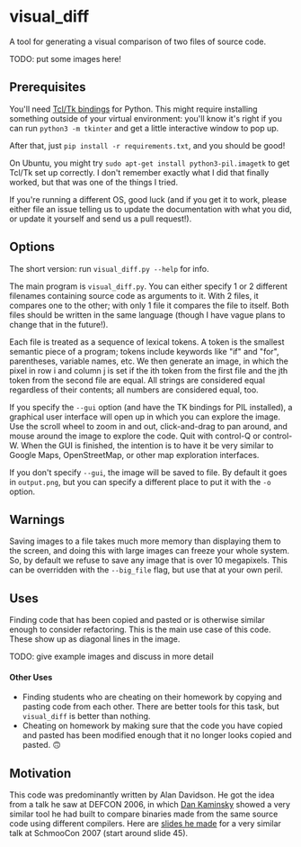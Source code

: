 # visual_diff
A tool for generating a visual comparison of two files of source code.

TODO: put some images here!

## Prerequisites
You'll need [Tcl/Tk bindings](https://docs.python.org/3/library/tkinter.html)
for Python. This might require installing something outside of your virtual
environment: you'll know it's right if you can run `python3 -m tkinter` and
get a little interactive window to pop up.

After that, just `pip install -r requirements.txt`, and you should be good!

On Ubuntu, you might try `sudo apt-get install python3-pil.imagetk` to get
Tcl/Tk set up correctly. I don't remember exactly what I did that finally
worked, but that was one of the things I tried.

If you're running a different OS, good luck (and if you get it to work, please
either file an issue telling us to update the documentation with what you did,
or update it yourself and send us a pull request!).

## Options
The short version: run `visual_diff.py --help` for info.

The main program is `visual_diff.py`. You can either specify 1 or 2 different
filenames containing source code as arguments to it. With 2 files, it compares
one to the other; with only 1 file it compares the file to itself. Both files
should be written in the same language (though I have vague plans to change
that in the future!).

Each file is treated as a sequence of lexical tokens. A token is the smallest
semantic piece of a program; tokens include keywords like "if" and "for",
parentheses, variable names, etc. We then generate an
image, in which the pixel in row i and column j is set if the ith token from
the first file and the jth token from the second file are equal. All strings
are considered equal regardless of their contents; all numbers are considered
equal, too.

If you specify the `--gui` option (and have the TK bindings for PIL installed),
a graphical user interface will open up in which you can explore the image. Use
the scroll wheel to zoom in and out, click-and-drag to pan around, and mouse
around the image to explore the code. Quit with control-Q or control-W. When
the GUI is finished, the intention is to have it be very similar to Google
Maps, OpenStreetMap, or other map exploration interfaces.

If you don't specify `--gui`, the image will be saved to file. By default it
goes in `output.png`, but you can specify a different place to put it with the
`-o` option.

## Warnings
Saving images to a file takes much more memory than displaying them to the
screen, and doing this with large images can freeze your whole system. So, by
default we refuse to save any image that is over 10 megapixels. This can be
overridden with the `--big_file` flag, but use that at your own peril.

## Uses
Finding code that has been copied and pasted or is otherwise similar enough to
consider refactoring. This is the main use case of this code. These show up
as diagonal lines in the image.

TODO: give example images and discuss in more detail

#### Other Uses
- Finding students who are cheating on their homework by copying and pasting
  code from each other. There are better tools for this task, but `visual_diff`
  is better than nothing.
- Cheating on homework by making sure that the code you have copied and pasted
  has been modified enough that it no longer looks copied and pasted.
  :upside_down_face:

## Motivation
This code was predominantly written by Alan Davidson. He got the
idea from a talk he saw at DEFCON 2006, in which [Dan
Kaminsky](https://dankaminsky.com/) showed a very similar tool he had built to
compare binaries made from the same source code using different compilers.
Here are [slides he made](http://www.slideshare.net/dakami/dmk-shmoo2007) for a
very similar talk at SchmooCon 2007 (start around slide 45).

